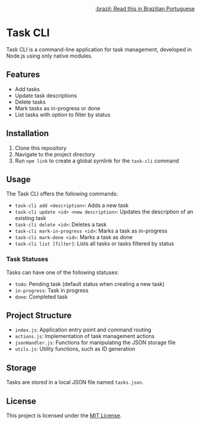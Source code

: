 <p align="right">
  <a href="./README.pt-br.md">:brazil: Read this in Brazilian Portuguese</a>
</p>

# Task CLI

Task CLI is a command-line application for task management, developed in Node.js using only native modules.

## Features

- Add tasks
- Update task descriptions
- Delete tasks
- Mark tasks as in-progress or done
- List tasks with option to filter by status

## Installation

1. Clone this repository
2. Navigate to the project directory
3. Run `npm link` to create a global symlink for the `task-cli` command

## Usage

The Task CLI offers the following commands:

- `task-cli add <description>`: Adds a new task
- `task-cli update <id> <new description>`: Updates the description of an existing task
- `task-cli delete <id>`: Deletes a task
- `task-cli mark-in-progress <id>`: Marks a task as in-progress
- `task-cli mark-done <id>`: Marks a task as done
- `task-cli list [filter]`: Lists all tasks or tasks filtered by status

### Task Statuses

Tasks can have one of the following statuses:

- `todo`: Pending task (default status when creating a new task)
- `in-progress`: Task in progress
- `done`: Completed task

## Project Structure

- `index.js`: Application entry point and command routing
- `actions.js`: Implementation of task management actions
- `jsonHandler.js`: Functions for manipulating the JSON storage file
- `utils.js`: Utility functions, such as ID generation

## Storage

Tasks are stored in a local JSON file named `tasks.json`.

## License

This project is licensed under the [MIT License](LICENSE).